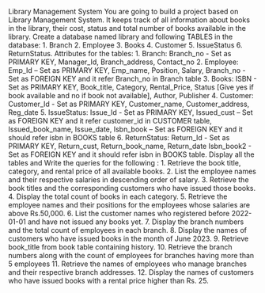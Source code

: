 Library Management System You are going to build a project based on Library Management System. It keeps track of all information about books in the library, their cost, status and total number of books available in the library. Create a database named library and following TABLES in the database: 1. Branch 2. Employee 3. Books 4. Customer 5. IssueStatus 6. ReturnStatus. Attributes for the tables: 1. Branch: Branch_no - Set as PRIMARY KEY, Manager_Id, Branch_address, Contact_no 2. Employee: Emp_Id – Set as PRIMARY KEY, Emp_name, Position, Salary, Branch_no - Set as FOREIGN KEY and it refer Branch_no in Branch table 3. Books: ISBN - Set as PRIMARY KEY, Book_title, Category, Rental_Price, Status [Give yes if book available and no if book not available], Author, Publisher 4. Customer: Customer_Id - Set as PRIMARY KEY, Customer_name, Customer_address, Reg_date 5. IssueStatus: Issue_Id - Set as PRIMARY KEY, Issued_cust – Set as FOREIGN KEY and it refer customer_id in CUSTOMER table, Issued_book_name, Issue_date, Isbn_book – Set as FOREIGN KEY and it should refer isbn in BOOKS table 6. ReturnStatus: Return_Id - Set as PRIMARY KEY, Return_cust, Return_book_name, Return_date Isbn_book2 - Set as FOREIGN KEY and it should refer isbn in BOOKS table. Display all the tables and Write the queries for the following : 1. Retrieve the book title, category, and rental price of all available books. 2. List the employee names and their respective salaries in descending order of salary. 3. Retrieve the book titles and the corresponding customers who have issued those books. 4. Display the total count of books in each category. 5. Retrieve the employee names and their positions for the employees whose salaries are above Rs.50,000. 6. List the customer names who registered before 2022-01-01 and have not issued any books yet. 7. Display the branch numbers and the total count of employees in each branch. 8. Display the names of customers who have issued books in the month of June 2023. 9. Retrieve book_title from book table containing history. 10. Retrieve the branch numbers along with the count of employees for branches having more than 5 employees 11. Retrieve the names of employees who manage branches and their respective branch addresses. 12. Display the names of customers who have issued books with a rental price higher than Rs. 25.
